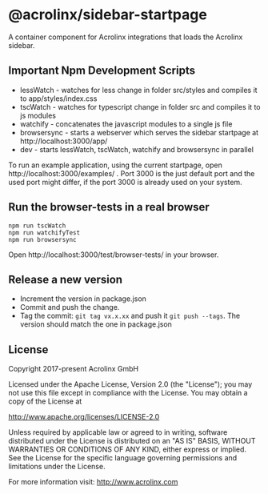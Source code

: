 # @acrolinx/sidebar-startpage

A container component for Acrolinx integrations that loads the Acrolinx sidebar.

## Important Npm Development Scripts

* lessWatch - watches for less change in folder src/styles and compiles it to app/styles/index.css
* tscWatch - watches for typescript change in folder src and compiles it to js modules
* watchify - concatenates the javascript modules to a single js file
* browsersync - starts a webserver which serves the sidebar startpage at http://localhost:3000/app/
* dev - starts lessWatch, tscWatch, watchify and browsersync in parallel

To run an example application, using the current startpage, open http://localhost:3000/examples/ .
Port 3000 is the just default port and the used port might differ, if the port 3000 is already used on your system.

## Run the browser-tests in a real browser

    npm run tscWatch
    npm run watchifyTest
    npm run browsersync

Open http://localhost:3000/test/browser-tests/ in your browser.

## Release a new version

 * Increment the version in package.json
 * Commit and push the change.
 * Tag the commit: `git tag vx.x.xx` and push it `git push --tags`. The version should match the one in package.json


## License

Copyright 2017-present Acrolinx GmbH

Licensed under the Apache License, Version 2.0 (the "License");
you may not use this file except in compliance with the License.
You may obtain a copy of the License at

http://www.apache.org/licenses/LICENSE-2.0

Unless required by applicable law or agreed to in writing, software
distributed under the License is distributed on an "AS IS" BASIS,
WITHOUT WARRANTIES OR CONDITIONS OF ANY KIND, either express or implied.
See the License for the specific language governing permissions and
limitations under the License.

For more information visit: http://www.acrolinx.com
